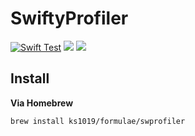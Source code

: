 # SwiftyProfiler

[![Swift Test](https://github.com/KS1019/SwiftyProfiler/actions/workflows/swift.yml/badge.svg)](https://github.com/KS1019/SwiftyProfiler/actions/workflows/swift.yml)
[![](https://img.shields.io/endpoint?url=https%3A%2F%2Fswiftpackageindex.com%2Fapi%2Fpackages%2FKS1019%2FSwiftyProfiler%2Fbadge%3Ftype%3Dswift-versions)](https://swiftpackageindex.com/KS1019/SwiftyProfiler)
[![](https://img.shields.io/endpoint?url=https%3A%2F%2Fswiftpackageindex.com%2Fapi%2Fpackages%2FKS1019%2FSwiftyProfiler%2Fbadge%3Ftype%3Dplatforms)](https://swiftpackageindex.com/KS1019/SwiftyProfiler)

## Install
**Via Homebrew**
```
brew install ks1019/formulae/swprofiler
```
